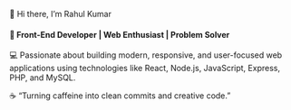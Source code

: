 👋 Hi there, I’m Rahul Kumar

<h4>🚀 Front-End Developer | Web Enthusiast | Problem Solver</h2>

💻 Passionate about building modern, responsive, and user-focused web applications using technologies like
React, Node.js, JavaScript, Express, PHP, and MySQL.

☕ “Turning caffeine into clean commits and creative code.”


<!---
Rahul-krx/Rahul-krx is a ✨ special ✨ repository because its `README.md` (this file) appears on your GitHub profile.
You can click the Preview link to take a look at your changes.
--->
